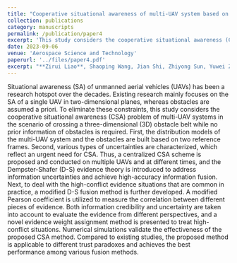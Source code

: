 ```yaml
---
title: "Cooperative situational awareness of multi-UAV system based on improved D-S evidence theory"
collection: publications
category: manuscripts
permalink: /publication/paper4
excerpt: 'This study considers the cooperative situational awareness (CSA) problem of multi-UAV systems in the scenario of crossing a three-dimensional (3D) obstacle belt while no prior information of obstacles is required.'
date: 2023-09-06
venue: 'Aerospace Science and Technology'
paperurl: '../files/paper4.pdf'
excerpt: "**Zirui Liao**, Shaoping Wang, Jian Shi, Zhiyong Sun, Yuwei Zhang, and Muhammad Baber Sial. <br/><img src='/images/figureAST.png' width='90%'>"
---
```


Situational awareness (SA) of unmanned aerial vehicles (UAVs) has been a research hotspot over the decades. Existing research mainly focuses on the SA of a single UAV in two-dimensional planes, whereas obstacles are assumed a priori. To eliminate these constraints, this study considers the cooperative situational awareness (CSA) problem of multi-UAV systems in the scenario of crossing a three-dimensional (3D) obstacle belt while no prior information of obstacles is required. First, the distribution models of the multi-UAV system and the obstacles are built based on two reference frames. Second, various types of uncertainties are characterized, which reflect an urgent need for CSA. Thus, a centralized CSA scheme is proposed and conducted on multiple UAVs and at different times, and the Dempster-Shafer (D-S) evidence theory is introduced to address information uncertainties and achieve high-accuracy information fusion. Next, to deal with the high-conflict evidence situations that are common in practice, a modified D-S fusion method is further developed. A modified Pearson coefficient is utilized to measure the correlation between different pieces of evidence. Both information credibility and uncertainty are taken into account to evaluate the evidence from different perspectives, and a novel evidence weight assignment method is presented to treat high-conflict situations. Numerical simulations validate the effectiveness of the proposed CSA method. Compared to existing studies, the proposed method is applicable to different trust paradoxes and achieves the best performance among various fusion methods.
